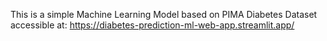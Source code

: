 This is a simple Machine Learning Model based on PIMA Diabetes Dataset accessible at: https://diabetes-prediction-ml-web-app.streamlit.app/
